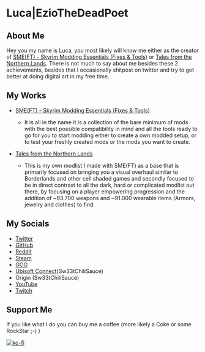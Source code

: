 # Luca|EzioTheDeadPoet

## About Me

Hey you my name is Luca, you most likely will know me either as the creator of [SME(FT) - Skyrim Modding Essentials (Fixes & Tools)](https://eziothedeadpoet.github.io/SME-FT-/) or [Tales from the Northern Lands](https://eziothedeadpoet.github.io/Tales-from-the-Northern-Lands/). There is not much to say about me besides these 2 achievements, besides that I occasionally shitpost on twitter and try to get better at doing digital art in my free time.

## My Works

- [SME(FT) - Skyrim Modding Essentials (Fixes & Tools)](https://eziothedeadpoet.github.io/SME-FT-/)
  - It is all in the name it is a collection of the bare minimum of mods with the best possible compatibility in mind and all the tools ready to go for you to start modding either to create a own modded setup, or to test your freshly created mods or the mods you want to create.

- [Tales from the Northern Lands](https://eziothedeadpoet.github.io/Tales-from-the-Northern-Lands/)
  - This is my own modlist I made with SME(FT) as a base that is primarily focused on bringing you a visual overhaul similar to Borderlands and other cell shaded games and secondly focused to be in direct contrast to all the dark, hard or complicated modlist out there, by focusing on a player empowering progression and the addition of ~93.700 weapons and ~91.000 wearable items (Armors, jewelry and clothes) to find.

## My Socials

- [Twitter](https://twitter.com/eziothedeadpoet)
- [GitHub](https://github.com/EzioTheDeadPoet)
- [Reddit](https://www.reddit.com/user/EzioTheDeadPoet)
- [Steam](https://steamcommunity.com/id/EzioTheDeadPoet/)
- [GOG](https://www.gog.com/u/EzioTheDeadPoet)
- [Ubisoft Connect](https://ubisoftconnect.com/en-US/profile/Sw33tChiliSauce)(Sw33tChiliSauce)
- Origin (Sw33tChiliSauce)
- [YouTube](https://steamcommunity.com/id/EzioTheDeadPoet/)
- [Twitch](https://www.twitch.tv/eziothedeadpoet)

## Support Me

If you like what I do you can buy me a coffee (more likely a Coke or some RockStar ;-) )

[![ko-fi](https://www.ko-fi.com/img/githubbutton_sm.svg)](https://ko-fi.com/L4L12PVW6)